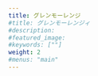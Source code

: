 ```yaml
---
title: グレンモーレンジ
#title: グレンモーレンジィ
#description: 
#featured_image: 
#keywords: [""]
weight: 2
#menus: "main"
---
```

